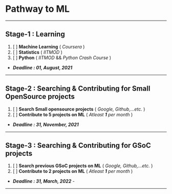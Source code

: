 # Pathway to ML
***
## Stage-1 :  Learning

1. [ ] **Machine Learning** ( _Coursera_ )
2. [ ] **Statistics** ( _IITMOD_ )
3. [ ] **Python** ( _IITMOD_  &&  _Python Crash Course_ )
- ***Deadline : 01, August, 2021***

***
## Stage-2 :  Searching & Contributing for Small OpenSource projects

1. [ ] **Search Small opensource projects** ( _Google, Github,...etc._ )
2. [ ] **Contribute to 5 projects on ML** ( _Atleast **1** per month_ )
- ***Deadline : 31, November, 2021***
***

## Stage-3 :  Searching & Contributing for GSoC projects

1. [ ] **Search previous GSoC projects on ML** ( _Google, Github,...etc._ )
2. [ ] **Contribute to 2 projects on ML** ( _Atleast **1** per month_ )
- ***Deadline : 31, March, 2022*** -
***
